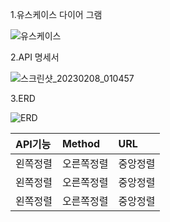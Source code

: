 1.유스케이스 다이어 그램

![유스케이스](https://user-images.githubusercontent.com/121671967/218906591-34697b9b-1ea5-49b0-9835-75eab88874a4.png)


2.API 명세서

![스크린샷_20230208_010457](https://user-images.githubusercontent.com/121671967/217298141-06eb63c2-31d3-49d9-af88-c40dfbaea670.png)

3.ERD

![ERD](https://user-images.githubusercontent.com/121671967/218906603-ddd543f6-b944-4e1c-8f6f-ecf091bcedd6.png)



|API기능|Method|URL|
|:---|:---|:---|
|왼쪽정렬|오른쪽정렬|중앙정렬|
|왼쪽정렬|오른쪽정렬|중앙정렬|
|왼쪽정렬|오른쪽정렬|중앙정렬|
